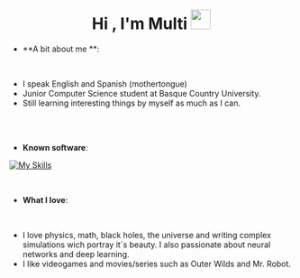 
<h1 align="center"><b>Hi , I'm Multi </b><img src="https://media.giphy.com/media/hvRJCLFzcasrR4ia7z/giphy.gif" width="35"></h1>

<p align="center">

- **A bit about me **:
<br>

- I speak English and Spanish (mothertongue)
- Junior Computer Science student at Basque Country University.
- Still learning interesting things by myself as much as I can.

<br><br>

<p align="center">

- **Known software**:
    
[![My Skills](https://skillicons.dev/icons?i=arduino,blender,cs,eclipse,godot,haskell,java,linux,py,ai,unity,vscode&perline=6)](https://skillicons.dev)

<br>   
<p align="center">

- **What I love**:
<br>

- I love physics, math, black holes, the universe and writing complex simulations wich portray it´s beauty. I also passionate about neural networks and deep learning.
- I like videogames and movies/series such as Outer Wilds and Mr. Robot.

<br><br>
